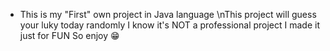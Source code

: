 * This is my "First" own project in Java language 
\nThis project will guess your luky today randomly
I know it's NOT a professional project
I made it just for FUN
So enjoy 😁
